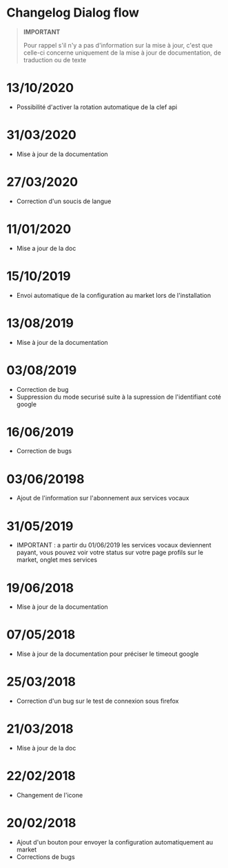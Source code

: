 # Changelog Dialog flow

>**IMPORTANT**
>
>Pour rappel s'il n'y a pas d'information sur la mise à jour, c'est que celle-ci concerne uniquement de la mise à jour de documentation, de traduction ou de texte

# 13/10/2020

- Possibilité d'activer la rotation automatique de la clef api

# 31/03/2020

- Mise à jour de la documentation

# 27/03/2020

- Correction d'un soucis de langue

# 11/01/2020

- Mise a jour de la doc

# 15/10/2019

- Envoi automatique de la configuration au market lors de l'installation

# 13/08/2019

- Mise à jour de la documentation

# 03/08/2019

- Correction de bug
- Suppression du mode securisé suite à la supression de l'identifiant coté google

# 16/06/2019

- Correction de bugs

# 03/06/20198

- Ajout de l'information sur l'abonnement aux services vocaux

# 31/05/2019

- IMPORTANT : a partir du 01/06/2019 les services vocaux deviennent payant, vous pouvez voir votre status sur votre page profils sur le market, onglet mes services

# 19/06/2018

- Mise à jour de la documentation

# 07/05/2018

- Mise à jour de la documentation pour préciser le timeout google

# 25/03/2018

- Correction d'un bug sur le test de connexion sous firefox

# 21/03/2018

- Mise à jour de la doc

# 22/02/2018

- Changement de l'icone

# 20/02/2018

- Ajout d'un bouton pour envoyer la configuration automatiquement au market
- Corrections de bugs
